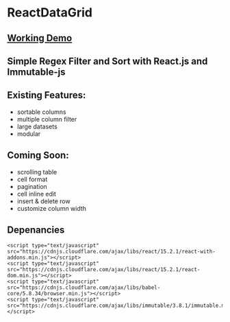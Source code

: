 # ReactDataGrid
## [Working Demo](http://rubenrajkowski.com/ReactDataGrid/)

## Simple Regex Filter and Sort with React.js and Immutable-js
## Existing Features:

- sortable columns
- multiple column filter
- large datasets
- modular

## Coming Soon:
- scrolling table
- cell format
- pagination
- cell inline edit
- insert & delete row
- customize column width

## Depenancies ##
```
<script type="text/javascript" src="https://cdnjs.cloudflare.com/ajax/libs/react/15.2.1/react-with-addons.min.js"></script>
<script type="text/javascript" src="https://cdnjs.cloudflare.com/ajax/libs/react/15.2.1/react-dom.min.js"></script>
<script type="text/javascript" src="https://cdnjs.cloudflare.com/ajax/libs/babel-core/5.8.34/browser.min.js"></script>
<script type="text/javascript" src="https://cdnjs.cloudflare.com/ajax/libs/immutable/3.8.1/immutable.min.js"></script>
```
